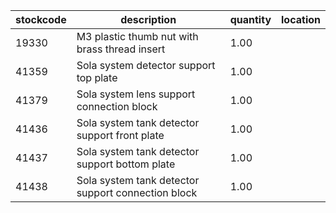 |stockcode|description|quantity|location|
|---------|-----------|--------|--------|
|19330|M3 plastic thumb nut with brass thread insert|1.00||
|41359|Sola system detector support top plate|1.00||
|41379|Sola system lens support connection block|1.00||
|41436|Sola system tank detector support front plate|1.00||
|41437|Sola system tank detector support bottom plate|1.00||
|41438|Sola system tank detector support connection block|1.00||

